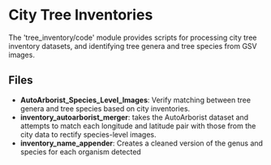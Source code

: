 # City Tree Inventories

The 'tree_inventory/code' module provides scripts for processing city tree inventory datasets, and identifying tree genera and tree species from GSV images.

## Files

- **AutoArborist_Species_Level_Images**: Verify matching between tree genera and tree species based on city inventories.
- **inventory_autoarborist_merger**: takes the AutoArborist dataset and attempts to match each longitude and latitude pair with those from the city data to rectify species-level images.
- **inventory_name_appender**: Creates a cleaned version of the genus and species for each organism detected
